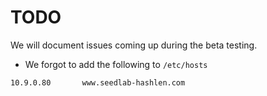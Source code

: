 # TODO

We will document issues coming up during the beta testing. 

- We forgot to add the following to `/etc/hosts`
```
10.9.0.80       www.seedlab-hashlen.com
``` 


